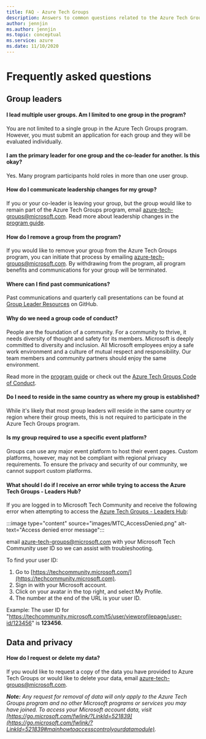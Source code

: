 ```yaml
---
title: FAQ - Azure Tech Groups 
description: Answers to common questions related to the Azure Tech Groups program
author: jennjin
ms.author: jennjin
ms.topic: conceptual
ms.service: azure
ms.date: 11/10/2020
---
```


# Frequently asked questions

## Group leaders

#### I lead multiple user groups. Am I limited to one group in the program?

You are not limited to a single group in the Azure Tech Groups program. However, you must submit an application for each group and they will be evaluated individually.

#### I am the primary leader for one group and the co-leader for another. Is this okay?

Yes. Many program participants hold roles in more than one user group.

#### How do I communicate leadership changes for my group?

If you or your co-leader is leaving your group, but the group would like to remain part of the Azure Tech Groups program, email azure-tech-groups@microsoft.com.
Read more about leadership changes in the [program guide](program-guide.md#leadership-changes).

#### How do I remove a group from the program?

If you would like to remove your group from the Azure Tech Groups program, you can initiate that process by emailing azure-tech-groups@microsoft.com. By withdrawing from the program, all program benefits and communications for your group will be terminated.

#### Where can I find past communications?

Past communications and quarterly call presentations can be found at [Group Leader Resources](https://azuretechcommunity.github.io/GroupLeaderResources/) on GitHub.

#### Why do we need a group code of conduct?

People are the foundation of a community. For a community to thrive, it needs diversity of thought and safety for its members. Microsoft is deeply committed to diversity and inclusion. All Microsoft employees enjoy a safe work environment and a culture of mutual respect and responsibility. Our team members and community partners should enjoy the same environment.

Read more in the [program guide](program-guide.md#code-of-conduct) or check out the [Azure Tech Groups Code of Conduct](code-of-conduct.md).

#### Do I need to reside in the same country as where my group is established?

While it's likely that most group leaders will reside in the same country or region where their group meets, this is not required to participate in the Azure Tech Groups program.

#### Is my group required to use a specific event platform?

Groups can use any major event platform to host their event pages. Custom platforms, however, may not be compliant with regional privacy requirements. To ensure the privacy and security of our community, we cannot support custom platforms.

#### What should I do if I receive an error while trying to access the Azure Tech Groups - Leaders Hub?

If you are logged in to Microsoft Tech Community and receive the following error when attempting to access the [Azure Tech Groups - Leaders Hub](https://aka.ms/azure-tech-groups/LeadersHub):

:::image type="content" source="images/MTC_AccessDenied.png" alt-text="Access denied error message":::

email azure-tech-groups@microsoft.com with your Microsoft Tech Community user ID so we can assist with troubleshooting.

To find your user ID:

1. Go to [https://techcommunity.microsoft.com/](https://techcommunity.microsoft.com).
2. Sign in with your Microsoft account.
3. Click on your avatar in the top right, and select My Profile.
4. The number at the end of the URL is your user ID.

Example: The user ID for "https://techcommunity.microsoft.com/t5/user/viewprofilepage/user-id/123456" is **123456**.

## Data and privacy

#### How do I request or delete my data?

If you would like to request a copy of the data you have provided to Azure Tech Groups or would like to delete your data, email azure-tech-groups@microsoft.com.

***Note:*** *Any request for removal of data will only apply to the Azure Tech Groups program and no other Microsoft programs or services you may have joined.
To access your Microsoft account data, visit [https://go.microsoft.com/fwlink/?LinkId=521839](https://go.microsoft.com/fwlink/?LinkId=521839#mainhowtoaccesscontrolyourdatamodule).*
